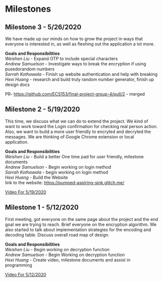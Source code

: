 # Milestones
## Milestone 3 - 5/26/2020

We have made up our minds on how to grow the project in ways that everyone is interested in, as well as fleshing out the application a lot more.

**Goals and Responsibilities**  
*Weishen Liu* - Expand OTP to include special characters<br/>
*Andrew Samuelson* - Investigate ways to break the encryption if using pusedorandom numbers <br/>
*Sarrah Kothawala* - Finish up website authentication and help with breaking <br/>
*Hexi Huang* - research and build truly random number generator, finish up design docs <br/>

PR- https://github.com/ECS153/final-project-group-4/pull/2 - merged

## Milestone 2 - 5/19/2020

This time, we discuss what we can do to extend the project. We kind of want to work toward the Login confirmation for checking real person action. Also, we want to build a more user friendly to encryted and decryted the messages. We are thinking of Google Chrome extension or local application.

**Goals and Responsibilities**  
*Weishen Liu* - Build a better One time pad for user friendly, milestone documents <br/>
*Andrew Samuelson* - Begin working on login method <br/>
*Sarrah Kothawala* - begin working on login method <br/>
*Hexi Huang* - Build the Website <br/>
link to the website: https://pumped-aspiring-sink.glitch.me/

[Video For 5/19/2020](https://www.youtube.com/watch?v=OUrIGazI4BM)

## Milestone 1 - 5/12/2020

First meeting, got everyone on the same page about the project and the end goal we are trying to reach. Brief everyone on the encryption algorithm. We also started to talk about implementation strategies for the encoding and decoding table. Discuss overall road map of design.

**Goals and Responsibilities**  
*Weishen Liu* - Begin working on decryption function  
*Andrew Samuelson* - Begin Working on decryption function  
*Hexi Huang* - Create video, milestone documents and assist in programming 


[Video For 5/12/2020](https://www.youtube.com/watch?v=nf5VZhvOlS0)



